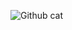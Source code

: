 ![Github cat](https://tse1-mm.cn.bing.net/th/id/R-C.fce2e2cd13c0c62f1daec4d8a6fd69b9?rik=l7mOGopWDdlByA&pid=ImgRaw&r=0)
